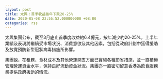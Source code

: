 ```yaml
---
layout: post
title: 太興：首季收益按年下跌20-25%
date: 2020-05-08 22:56:52.000000000 +08:00
categories: rss
---
```


太興集團公布，截至3月底止首季度收益約6.4億元，按年減少約20-25%，上半年業績及表現將繼續受市場狀況、消費意欲及其他因素，包括從政府計劃中獲得援助及放寬預防新型冠狀病毒措施所影響。

集團說，在租務、食材成本及其他營運開支方面已實施各種節省措施，並一直積極管理營運資金水平，保持良好流動資金狀況。集團亦一直密切留意香港為飲食服務業提供政府援助的情況。
